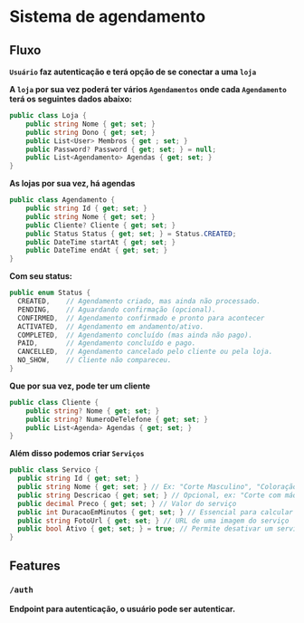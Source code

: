 # Sistema de agendamento

## Fluxo

**`Usuário` faz autenticação e terá opção de se conectar a uma `loja`** 

**A `loja` por sua vez poderá ter vários `Agendamentos` onde cada `Agendamento` terá os seguintes dados abaixo:**

```csharp
public class Loja {
	public string Nome { get; set; }
	public string Dono { get; set; }
	public List<User> Membros { get ; set; }
	public Password? Password { get; set; } = null;
	public List<Agendamento> Agendas { get; set; }
}
```

**As lojas por sua vez, há agendas**

```csharp
public class Agendamento {
	public string Id { get; set; }
	public string Nome { get; set; }
	public Cliente? Cliente { get; set; }
	public Status Status { get; set; } = Status.CREATED;
	public DateTime startAt { get; set; }
	public DateTime endAt { get; set; }
}
```

**Com seu status:**
```csharp
public enum Status {
  CREATED,    // Agendamento criado, mas ainda não processado.
  PENDING,    // Aguardando confirmação (opcional).
  CONFIRMED,  // Agendamento confirmado e pronto para acontecer
  ACTIVATED,  // Agendamento em andamento/ativo.
  COMPLETED,  // Agendamento concluído (mas ainda não pago).
  PAID,       // Agendamento concluído e pago.
  CANCELLED,  // Agendamento cancelado pelo cliente ou pela loja.
  NO_SHOW,    // Cliente não compareceu.
}
```

**Que por sua vez, pode ter um cliente**


```csharp
public class Cliente {
	public string? Nome { get; set; }
	public string? NumeroDeTelefone { get; set; }
	public List<Agenda> Agendas { get; set; }
}
```
**Além disso podemos criar `Serviços`**

```csharp
public class Servico {
  public string Id { get; set; }
  public string Nome { get; set; } // Ex: "Corte Masculino", "Coloração"
  public string Descricao { get; set; } // Opcional, ex: "Corte com máquina e tesoura, inclui lavagem."
  public decimal Preco { get; set; } // Valor do serviço
  public int DuracaoEmMinutos { get; set; } // Essencial para calcular o endAt do agendamento
  public string FotoUrl { get; set; } // URL de uma imagem do serviço
  public bool Ativo { get; set; } = true; // Permite desativar um serviço sem excluí-lo
}

```

## Features

### `/auth`
**Endpoint para autenticação, o usuário pode ser autenticar.**
